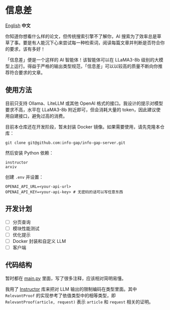 # 信息差

[English](README.md) **中文**

你知道你想看什么样的论文，但传统搜索引擎不了解你，AI 搜索为了效率总是草草了事。要是有人能沉下心来尝试每一种检索词，阅读每篇文章并判断是否符合你的要求，该有多好！

「信息差」便是一个这样的 AI 智能体！该智能体可以在 LLaMA3-8b 级别的大模型上运行。得益于严格的输出类型规范，「信息差」可以以较高的质量不断向你推荐符合要求的文章。

## 使用方法

目前只支持 Ollama、LiteLLM 或其他 OpenAI 格式的接口。我设计的提示对模型要求不高，水平在 LLaMA3-8b 附近即可，但会消耗大量的 token，因此建议使用自建接口，避免过高的消费。

目前本仓库还在开发阶段，暂未封装 Docker 镜像。如果需要使用，请先克隆本仓库：

```
git clone git@github.com:info-gap/info-gap-server.git
```

然后安装 Python 依赖：

```
instructor
arxiv
```

创建 `.env` 并设置：

```
OPENAI_API_URL=<your-api-url>
OPENAI_API_KEY=<your-api-key> # 无密码的话可以写任意东西
```

## 开发计划

- [ ] 分页查询
- [ ] 模块性能测试
- [ ] 优化提示
- [ ] Docker 封装和自定义 LLM
- [ ] 客户端

## 代码结构

暂时都在 [main.py](main.py) 里面，写了很多注释，应该相对简明易懂。

我用了 [Instructor](https://github.com/jxnl/instructor) 库来把对 LLM 输出的限制编码在类型里面。其中 `RelevantProof` 的实现参考了依值类型中的相等类型，即 `RelevantProof(article, request)` 表示 `article` 和 `request` 相关的证明。
